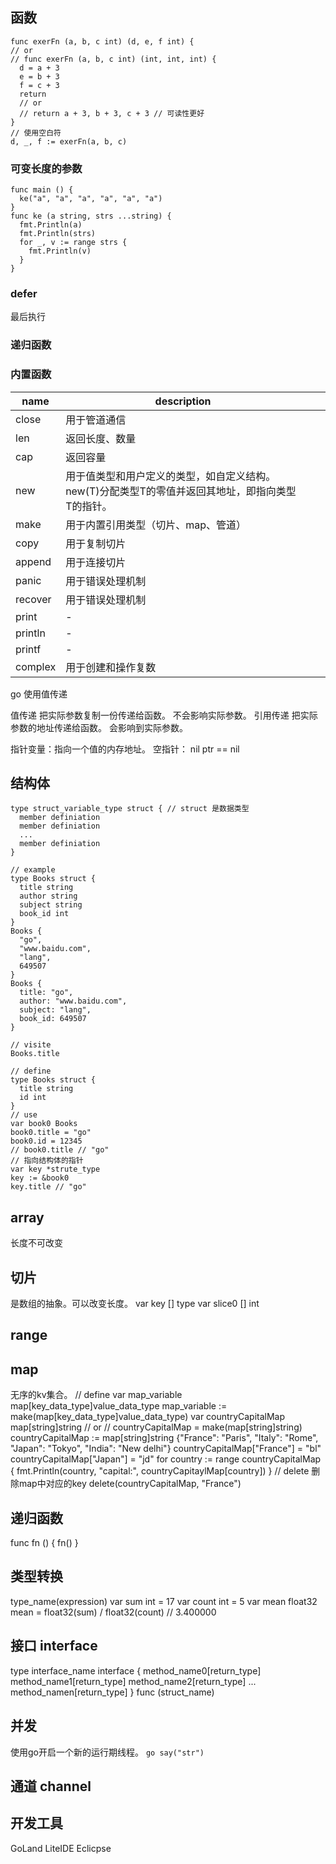 ## 函数
```
func exerFn (a, b, c int) (d, e, f int) {
// or
// func exerFn (a, b, c int) (int, int, int) {
  d = a + 3
  e = b + 3
  f = c + 3
  return
  // or
  // return a + 3, b + 3, c + 3 // 可读性更好
}
// 使用空白符
d, _, f := exerFn(a, b, c)
```

### 可变长度的参数

```
func main () {
  ke("a", "a", "a", "a", "a", "a")
}
func ke (a string, strs ...string) {
  fmt.Println(a)
  fmt.Println(strs)
  for _, v := range strs {
    fmt.Println(v)
  }
}
```

### defer

最后执行

### 递归函数

### 内置函数

|name|description|||
|-|-|-|-|
|close|用于管道通信|||
|len|返回长度、数量|||
|cap|返回容量|||
|new|用于值类型和用户定义的类型，如自定义结构。new(T)分配类型T的零值并返回其地址，即指向类型T的指针。|||
|make|用于内置引用类型（切片、map、管道）|||
|copy|用于复制切片|||
|append|用于连接切片|||
|panic|用于错误处理机制|||
|recover|用于错误处理机制|||
|print|-|||
|println|-|||
|printf|-|||
|complex|用于创建和操作复数|||

go 使用值传递

值传递 把实际参数复制一份传递给函数。 不会影响实际参数。
引用传递 把实际参数的地址传递给函数。 会影响到实际参数。

指针变量：指向一个值的内存地址。
空指针： nil ptr == nil

## 结构体

```
type struct_variable_type struct { // struct 是数据类型
  member definiation
  member definiation
  ...
  member definiation
}

// example
type Books struct {
  title string
  author string
  subject string
  book_id int
}
Books {
  "go",
  "www.baidu.com",
  "lang",
  649507
}
Books {
  title: "go",
  author: "www.baidu.com",
  subject: "lang",
  book_id: 649507
}

// visite
Books.title
```

```
// define
type Books struct {
  title string
  id int
}
// use
var book0 Books
book0.title = "go"
book0.id = 12345
// book0.title // "go"
// 指向结构体的指针
var key *strute_type
key := &book0
key.title // "go"
```

## array

长度不可改变

## 切片

是数组的抽象。可以改变长度。
var key [] type
  var slice0 [] int

## range

## map

无序的kv集合。
// define
var map_variable map[key_data_type]value_data_type
map_variable := make(map[key_data_type]value_data_type)
  var countryCapitalMap map[string]string
  // or 
  // countryCapitalMap = make(map[string]string)
  countryCapitalMap := map[string]string {"France": "Paris", "Italy": "Rome", "Japan": "Tokyo", "India": "New delhi"}
  countryCapitalMap["France"] = "bl"
  countryCapitalMap["Japan"] = "jd"
  for country := range countryCapitalMap {
    fmt.Println(country, "capital:", countryCapitaylMap[country])
  }
// delete 删除map中对应的key
  delete(countryCapitalMap, "France")

## 递归函数

func fn () {
  fn()
}

## 类型转换

type_name(expression)
var sum int = 17
var count int = 5
var mean float32
mean = float32(sum) / float32(count) // 3.400000

## 接口 interface

type interface_name interface {
  method_name0[return_type]
  method_name1[return_type]
  method_name2[return_type]
  ...
  method_namen[return_type]
}
func (struct_name)

## 并发

使用go开启一个新的运行期线程。
`go say("str")`

## 通道 channel

## 开发工具

GoLand
LiteIDE
Eclicpse